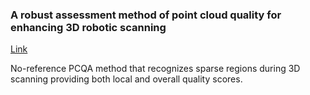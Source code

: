 ### A robust assessment method of point cloud quality for enhancing 3D robotic scanning

[Link](https://pdf.sciencedirectassets.com/271446/1-s2.0-S0736584524X00058/1-s2.0-S0736584524001509/main.pdf?X-Amz-Security-Token=IQoJb3JpZ2luX2VjEEYaCXVzLWVhc3QtMSJIMEYCIQDTrIvekIv2nzVAKLmekiO3Q5KxA1C27Nk8BYB6ZUEAbgIhAKZayjLpEfo0KNwe5tJzIRcbcMVmbwTI3j29RlWtzuwmKrMFCF8QBRoMMDU5MDAzNTQ2ODY1IgzdxSW784FIttziS00qkAXQuabB4ZJcgU2sNQkmMG6Td0ZkXIzjbZtPsPq41V8LSlODKkY23YCQsL6PhNJjRzS92tVnYFIa2XoSCiV74H7I0o8Vz%2BehyoavIifUxz0RlFdGn4IYJyjaImyRbQZvz6DyWhyI3sQwuSaBgGB5WY5PW44VLfOTq2PTAJ5hDA2FI3xe5gwk84JbV3%2BQa%2B4E%2FrHnUqfItS%2FSXHA5AOg085b8a09ddk%2Fs7f9ihMradJM3k%2FSWo38iqZFbjCbm3EW9u%2F4gy3iUI3sTn2WAOhi5qA6pe09AJ0tZJgKEW8Fj5mM11seL0LR7luegZyoAAg%2B6wILjjDPIpQGSAJ7BkKx12GcsFpJ9bfLxA0%2B1fzaZacwRu8nfsqHCeVhsc4Knukiw%2BYH6MQX%2Brm9Ww%2BUdwFC0YvzHJ8rGA1nh5ntk1e%2FIV%2FQDUGow7l33dSV94AwuvptpfbEZr2si7ai2eiLW9fxL5Qxr5OElLmuAg2c%2FHBqZBHfVxrzi55nrZ2m6FefnkKfAdmacLdwvXJHq8sij0ynCDy%2B2Sqh6EaQjytzb98MdekLHBY7pmBy6Gy4FUHmZMYdL%2BtSWj%2F2qRGyJOo2b2KUvSbbosLrLqi5rGvjGFcCGEs4lZ36Epa1Fu8hz4K4C0lzIu2FEJVQqlekqVamvQgpe14xlT5GIKm97QDX%2Fq3fC9MFfc9tx0CdLWkEbxKCnhdq5lJ8KVNtI3R7AcD9SJNymeSt5fJmbrPCGpk35MC0iH9hKWkpXamLowmgKpdqSLcu%2FPcFBD%2FPnm2HbsswwKoHNm8thyLEUTZMmQk1cnmHd%2BfkmIXpMLyUgQakgZrvKHL06cwe%2BHUzEDINqtgNCitdwvvXM5VAtN6ekg3TMIScK4G%2BnTDDi%2F5K9BjqwAb0q6d8qcx4hMSNfi9x6w2eC0DBgKBdjy2ojkMOgUDHAkvvUEHFDge2ENqc4SVXu2ZUd4eanPWilQ9r4pnfErLh9cBtUgDik3pj2TrUkIuS36fiWTE%2BjT2otNJTPgNrb%2BvaZkvFqPBMcT4osr7Fm8PXMq60p5GsvlAnla5jy0xVdO%2FC%2Fi5njrWLpikpVG5eJVbTgy1QlkJ97r%2BIzTgafA7FOEBQ08K%2Boup0KFEaScqvx&X-Amz-Algorithm=AWS4-HMAC-SHA256&X-Amz-Date=20250206T150411Z&X-Amz-SignedHeaders=host&X-Amz-Expires=300&X-Amz-Credential=ASIAQ3PHCVTY2IDCYGOM%2F20250206%2Fus-east-1%2Fs3%2Faws4_request&X-Amz-Signature=623bda35452cc51b1a7b0797a2a654e8f003ea8899e42e6f05a1e273747d91ed&hash=4a7291c0fdea2cf645626e51609e6222b28ac41c611eceb6fa4acad12a69f129&host=68042c943591013ac2b2430a89b270f6af2c76d8dfd086a07176afe7c76c2c61&pii=S0736584524001509&tid=spdf-6efba4c8-3fdc-4ccd-9f06-1ff8aaef4439&sid=7e7a44d72c8cc04ac97bff04f452cae528c0gxrqb&type=client&tsoh=d3d3LnNjaWVuY2VkaXJlY3QuY29t&ua=09035e5001035457555059&rr=90dc08017ac4eccb&cc=se)

No-reference PCQA method that recognizes sparse regions during 3D scanning providing both local and overall quality scores. 

